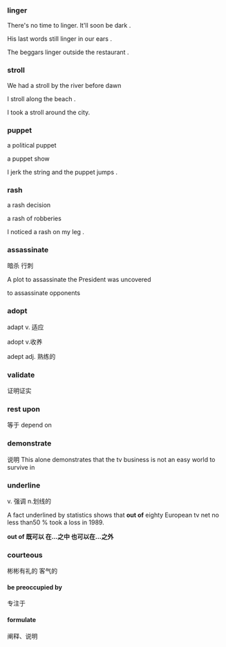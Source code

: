 ### linger
There's no time to linger. It'll soon be dark .

His last words still linger in our ears .

The beggars linger outside the restaurant .

### stroll

We had a stroll by the river before dawn 

I stroll along the beach .

I took a stroll around the city.

### puppet 

a political puppet 

a puppet show 

I jerk the string and the puppet jumps .

### rash  

a rash decision 

a rash of robberies 

I noticed a rash on my leg .

### assassinate 

暗杀 行刺

A plot to assassinate the President was uncovered 

to assassinate opponents

### adopt 

adapt  v. 适应

adopt  v.收养

adept  adj. 熟练的 

### validate 

证明证实

### rest upon 

等于 depend on 

### demonstrate

说明 This alone demonstrates that the tv business is not an easy world to survive in 

### underline

v. 强调  n.划线的 

A fact underlined by statistics shows that **out of** eighty European tv net no less than50 % took a loss in 1989.

**out of 既可以 在…之中 也可以在…之外**

### courteous

彬彬有礼的 客气的

#### be preoccupied by 

专注于

#### formulate

阐释、说明





